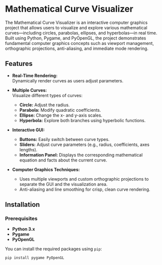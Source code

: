 # Mathematical Curve Visualizer

The Mathematical Curve Visualizer is an interactive computer graphics project that allows users to visualize and explore various mathematical curves—including circles, parabolas, ellipses, and hyperbolas—in real time. Built using Python, Pygame, and PyOpenGL, the project demonstrates fundamental computer graphics concepts such as viewport management, orthographic projections, anti-aliasing, and immediate mode rendering.

## Features

- **Real-Time Rendering:**  
  Dynamically render curves as users adjust parameters.

- **Multiple Curves:**  
  Visualize different types of curves:
  - **Circle:** Adjust the radius.
  - **Parabola:** Modify quadratic coefficients.
  - **Ellipse:** Change the x- and y-axis scales.
  - **Hyperbola:** Explore both branches using hyperbolic functions.

- **Interactive GUI:**  
  - **Buttons:** Easily switch between curve types.
  - **Sliders:** Adjust curve parameters (e.g., radius, coefficients, axes lengths).
  - **Information Panel:** Displays the corresponding mathematical equation and facts about the current curve.

- **Computer Graphics Techniques:**  
  - Uses multiple viewports and custom orthographic projections to separate the GUI and the visualization area.
  - Anti-aliasing and line smoothing for crisp, clean curve rendering.

## Installation

### Prerequisites

- **Python 3.x**
- **Pygame**
- **PyOpenGL**

You can install the required packages using `pip`:

```bash
pip install pygame PyOpenGL
